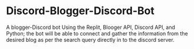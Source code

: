 # Discord-Blogger-Discord-Bot
A blogger-Discord bot
Using the Replit, Blooger API, Discord API, and Python; the bot will be able to connect and gather the information from the desired blog as per the search query directly in to the discord server.
